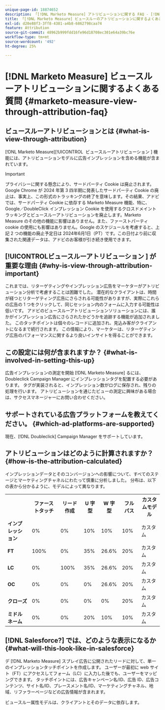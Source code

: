```yaml
---
unique-page-id: 18874652
description: 「[!DNL Marketo Measure] アトリビューションに関する FAQ - [!DNL Marketo Measure]」
title: 「[!DNL Marketo Measure] ビュースルーのアトリビューションに関するよくある質問」
exl-id: d20e88f3-3ff8-4381-a4b8-6862798caa74
feature: Attribution
source-git-commit: 48962b999fdd16fe96d18708ec301e64a39bc76e
workflow-type: tm+mt
source-wordcount: '492'
ht-degree: 25%

---
```


# [!DNL Marketo Measure] ビュースルーアトリビューションに関するよくある質問 {#marketo-measure-view-through-attribution-faq}

## ビュースルーアトリビューションとは {#what-is-view-through-attribution}

[!DNL Marketo Measure][!UICONTROL &#x200B; ビュースルーアトリビューション &#x200B;] 機能には、アトリビューションモデルに広告インプレッションを含める機能が含まれています。

>[!IMPORTANT]
>
>プライバシーに関する懸念により、サードパーティ Cookie は廃止されます。Google Chrome が 2024 年第 3 四半期に発表したサードパーティ Cookie の廃止は、事実上、この形式のトラッキングの終了を意味します。その結果、アドビでは、サードパーティ Cookie に依存する Marketo Measure 機能、特に、Google／DoubleClick インプレッション Cookie を使用するクロスドメイントラッキングとビュースルーアトリビューションを廃止します。Marketo Measure のその他の機能に影響はありません。また、ファーストパーティ cookie の使用にも影響はありません。Google のスケジュールを考慮すると、上記 2 つの機能の廃止予定日は 2024年6月1日（PT）です。この日付より前に収集された関連データは、アドビのお客様が引き続き使用できます。

## [!UICONTROL &#x200B; ビュースルーアトリビューション &#x200B;] が重要な理由 {#why-is-view-through-attribution-important}

これまでは、リターゲティングやインプレッション広告をマーケターがアトリビューション分析で考慮することは困難でした。 潜在的なクライアントは、時間が経つとリターゲティング広告にさらされる可能性がありますが、実際にこれらの広告の 1 つをクリックして、同じセッション内のフォームに入力する可能性は低いです。 アドビのビュースルーアトリビューションソリューションには、誰かがインプレッション広告にさらされたかどうかを追跡する機能が追加されました。 このタッチポイントは個々のレコードに追加され、見込み客がクライアントになるまで続行されます。 この情報により、マーケターは、リターゲティング広告のパフォーマンスに関するより良いインサイトを得ることができます。

## この設定には何が含まれますか？ {#what-is-involved-in-setting-this-up}

広告インプレッションの測定を開始 [!DNL Marketo Measure] るには、Doubleclick Campaign Manager にインプレッションタグを配置する必要があります。 タグが実装されると、インプレッション数がログに保存され、残りの処理を行います。 アトリビューションを通じたビューの測定に興味がある場合は、サクセスマネージャーにお問い合わせください。

## サポートされている広告プラットフォームを教えてください。 {#which-ad-platforms-are-supported}

現在、[!DNL Doubleclick] Campaign Manager をサポートしています。

## アトリビューションはどのように計算されますか？ {#how-is-the-attribution-calculated}

インプレッションデータとそのコンバージョンへの影響について、すべてのステージとマーケティングチャネルにわたって慎重に分析しました。 分布は、以下の表から分かるように、モデルによって異なります。

<table> 
 <colgroup> 
  <col> 
  <col> 
  <col> 
  <col> 
  <col> 
  <col> 
  <col> 
 </colgroup> 
 <tbody> 
  <tr> 
   <th><br></th> 
   <th>ファーストタッチ</th> 
   <th>リード作成</th> 
   <th>U 字型</th> 
   <th>W 字型</th> 
   <th>フルパス</th> 
   <th>カスタムモデル</th> 
  </tr> 
  <tr> 
   <td><strong>インプレッション</strong></td> 
   <td>0%</td> 
   <td>0%</td> 
   <td>10%</td> 
   <td>10%</td> 
   <td>10%</td> 
   <td>カスタム</td> 
  </tr> 
  <tr> 
   <td><strong>FT</strong></td> 
   <td>100%</td> 
   <td>0%</td> 
   <td>35%</td> 
   <td>26.6%</td> 
   <td>20%</td> 
   <td>カスタム</td> 
  </tr> 
  <tr> 
   <td><strong>LC</strong></td> 
   <td>0%</td> 
   <td>100%</td> 
   <td>35%</td> 
   <td>26.6%</td> 
   <td>20%</td> 
   <td>カスタム</td> 
  </tr> 
  <tr> 
   <td><strong>OC</strong></td> 
   <td>0%</td> 
   <td>0%</td> 
   <td>0%</td> 
   <td>26.6%</td> 
   <td>20%</td> 
   <td>カスタム</td> 
  </tr> 
  <tr> 
   <td><strong>クローズ</strong></td> 
   <td>0%</td> 
   <td>0%</td> 
   <td>0%</td> 
   <td>0%</td> 
   <td>20%</td> 
   <td>カスタム</td> 
  </tr> 
  <tr> 
   <td><strong>ミドルネーム</strong></td> 
   <td>0%</td> 
   <td>0%</td> 
   <td>20%</td> 
   <td>10%</td> 
   <td>10%</td> 
   <td>カスタム</td> 
  </tr> 
 </tbody> 
</table>

## [!DNL Salesforce?] では、どのような表示になるか {#what-will-this-look-like-in-salesforce}

デ [!DNL Marketo Measure] スプレイ広告に公開されたリードに対して、単一のインプレッションタッチポイントを作成します。 ユーザーが最初に web サイト（FT）にアクセスしてフォーム（LC）に入力した後でも、ユーザーをマッピングできます。 タッチポイントには、広告キャンペーン名/ID、広告 ID、広告コンテンツ、サイト名/ID、プレースメント名/ID、マーケティングチャネル、地域、リファラーページなどの広告情報が含まれます。

ビュースルー属性モデルは、クライアントとそのデータに依存します。
